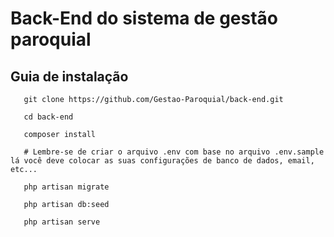 # Back-End do sistema de gestão paroquial

## Guia de instalação
  

       git clone https://github.com/Gestao-Paroquial/back-end.git
    
       cd back-end
    
       composer install
       
	   # Lembre-se de criar o arquivo .env com base no arquivo .env.sample lá você deve colocar as suas configurações de banco de dados, email, etc...
	   
       php artisan migrate
        
       php artisan db:seed
    
       php artisan serve  

